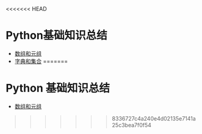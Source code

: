 <<<<<<< HEAD
# Python基础知识总结

* [数组和元组](./ListAndTuple.md)
* [字典和集合](./DictAndSet.md)
=======
# Python 基础知识总结

- [数组和元组](./ListAndTuple.md)
>>>>>>> 8336727c4a240e4d02135e7141a25c3bea7f0f54
